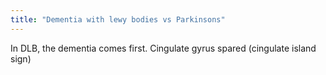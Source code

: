 ```yaml
---
title: "Dementia with lewy bodies vs Parkinsons"
---
```

In DLB, the dementia comes first. Cingulate gyrus spared (cingulate island sign)


